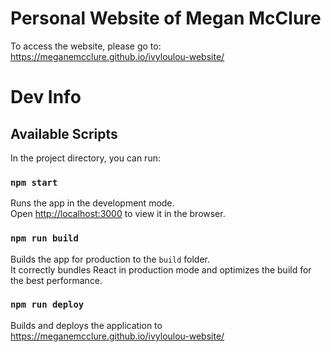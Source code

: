 # Personal Website of Megan McClure

To access the website, please go to: https://meganemcclure.github.io/ivyloulou-website/

# Dev Info

## Available Scripts

In the project directory, you can run:

### `npm start`

Runs the app in the development mode.\
Open [http://localhost:3000](http://localhost:3000) to view it in the browser.

### `npm run build`

Builds the app for production to the `build` folder.\
It correctly bundles React in production mode and optimizes the build for the best performance.

### `npm run deploy`

Builds and deploys the application to https://meganemcclure.github.io/ivyloulou-website/
